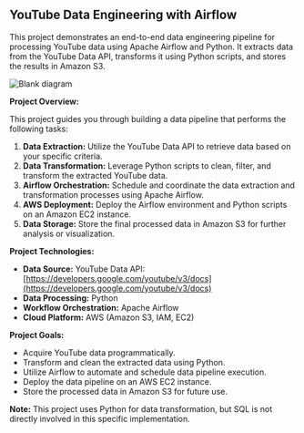 ## YouTube Data Engineering with Airflow

This project demonstrates an end-to-end data engineering pipeline for processing YouTube data using Apache Airflow and Python. It extracts data from the YouTube Data API, transforms it using Python scripts, and stores the results in Amazon S3.

![Blank diagram](https://github.com/tejasjbansal/Youtube-airflow-data-engineering-project/assets/56173595/0da17bcf-5018-4390-bd41-d504c29dd58d)

**Project Overview:**

This project guides you through building a data pipeline that performs the following tasks:

1. **Data Extraction:** Utilize the YouTube Data API to retrieve data based on your specific criteria.
2. **Data Transformation:** Leverage Python scripts to clean, filter, and transform the extracted YouTube data.
3. **Airflow Orchestration:** Schedule and coordinate the data extraction and transformation processes using Apache Airflow.
4. **AWS Deployment:** Deploy the Airflow environment and Python scripts on an Amazon EC2 instance.
5. **Data Storage:** Store the final processed data in Amazon S3 for further analysis or visualization.

**Project Technologies:**

* **Data Source:** YouTube Data API: [https://developers.google.com/youtube/v3/docs](https://developers.google.com/youtube/v3/docs)
* **Data Processing:** Python
* **Workflow Orchestration:** Apache Airflow
* **Cloud Platform:** AWS (Amazon S3, IAM, EC2)

**Project Goals:**

* Acquire YouTube data programmatically.
* Transform and clean the extracted data using Python.
* Utilize Airflow to automate and schedule data pipeline execution.
* Deploy the data pipeline on an AWS EC2 instance.
* Store the processed data in Amazon S3 for future use.

**Note:** This project uses Python for data transformation, but SQL is not directly involved in this specific implementation.
 
